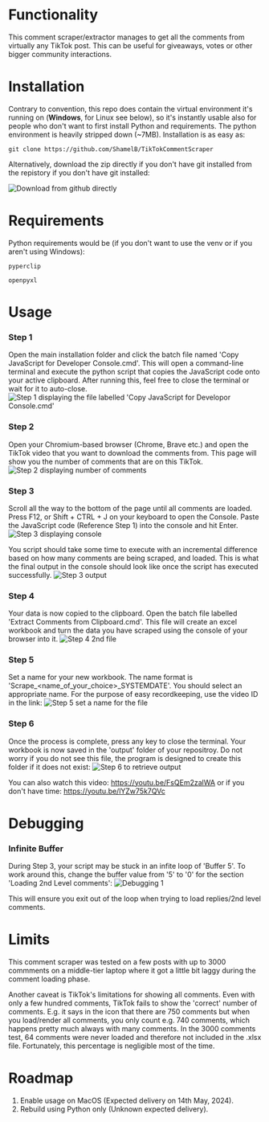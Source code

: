 # Functionality
This comment scraper/extractor manages to get all the comments
from virtually any TikTok post. This can be useful for giveaways, votes or other bigger
community interactions.

# Installation
Contrary to convention, this repo does contain the virtual environment it's
running on (**Windows**, for Linux see below), so it's instantly usable also for people who don't want to first install Python and requirements.
The python environment is heavily stripped down (\~7MB).
Installation is as easy as:

`git clone https://github.com/ShamelB/TikTokCommentScraper`

Alternatively, download the zip directly if you don't have git installed from the repistory if you don't have git installed:

![Download from github directly](https://imgur.com/71sxPhl)


# Requirements
Python requirements would be (if you don't want to use the venv or if you aren't using Windows):

`pyperclip`

`openpyxl`

# Usage

### Step 1
Open the main installation folder and click the batch file named 'Copy JavaScript for Developer Console.cmd'.
This will open a command-line terminal and execute the python script that copies the JavaScript code onto your active clipboard.
After running this, feel free to close the terminal or wait for it to auto-close.
![Step 1 displaying the file labelled 'Copy JavaScript for Developor Console.cmd'](https://prnt.sc/_896Ix-rXVww)

### Step 2
Open your Chromium-based browser (Chrome, Brave etc.) and open the TikTok video that you want to download the comments from.
This page will show you the number of comments that are on this TikTok.
![Step 2 displaying number of comments](https://prnt.sc/rdzOFqlPoF7a)

### Step 3
Scroll all the way to the bottom of the page until all comments are loaded. 
Press F12, or Shift + CTRL + J on your keyboard to open the Console. Paste the JavaScript code (Reference Step 1) into the console and hit Enter.
![Step 3 displaying console](https://prnt.sc/qMm42VoOXiv8)

You script should take some time to execute with an incremental difference based on how many comments are being scraped, and loaded.
This is what the final output in the console should look like once the script has executed successfully.
![Step 3 output](https://prnt.sc/vHZsalAbaSdA)

### Step 4
Your data is now copied to the clipboard. Open the batch file labelled 'Extract Comments from Clipboard.cmd'.
This file will create an excel workbook and turn the data you have scraped using the console of your browser into it.
![Step 4 2nd file](https://prnt.sc/pHMQ8hOQJQPH)

### Step 5
Set a name for your new workbook. The name format is 'Scrape_<name_of_your_choice>_SYSTEMDATE'.
You should select an appropriate name. For the purpose of easy recordkeeping, use the video ID in the link:
![Step 5 set a name for the file](https://prnt.sc/0JDHknPAkJi4)

### Step 6
Once the process is complete, press any key to close the terminal.
Your workbook is now saved in the 'output' folder of your repositroy. Do not worry if you do not see this file, the program is designed to create this folder if it does not exist:
![Step 6 to retrieve output](https://prnt.sc/jSfOCDQ7OIIQ)

You can also watch this video: https://youtu.be/FsQEm2zalWA
or if you don't have time: https://youtu.be/lYZw75k7QVc

# Debugging

### Infinite Buffer
During Step 3, your script may be stuck in an infite loop of 'Buffer 5'. To work around this, change the buffer value from '5' to '0'
for the section 'Loading 2nd Level comments':
![Debugging 1](https://prnt.sc/8J5x52O294oD)

This will ensure you exit out of the loop when trying to load replies/2nd level comments.

# Limits

This comment scraper was tested on a few posts with up to 3000 commments on a
middle-tier laptop where it got a little bit laggy during the comment loading
phase.

Another caveat is TikTok's limitations for showing all comments. Even with
only a few hundred comments, TikTok fails to show the 'correct' number of
comments. E.g. it says in the icon that there are 750 comments but when you
load/render all comments, you only count e.g. 740 comments, which happens
pretty much always with many comments. In the 3000 comments test, 64 comments
were never loaded and therefore not included in the .xlsx file. Fortunately,
this percentage is negligible most of the time.

# Roadmap
1. Enable usage on MacOS (Expected delivery on 14th May, 2024).
2. Rebuild using Python only (Unknown expected delivery).
